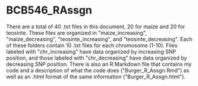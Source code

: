 # BCB546_RAssgn

There are a total of 40 .txt files in this document, 20 for maize and 20 for teosinte. These files are organized in "maize_increasing", "maize_decreasing", "teosinte_increasing", and "teosinte_decreasing". Each of these folders contain 10 .txt files for each chromosome (1-10). Files labeled with "chr_increasing" have data organized by increasing SNP position, and those labeled with "chr_decreasing" have data organized by decreasing SNP position. There is also an R Markdown file that contains my code and a description of what the code does ("Burger_R_Assgn.Rmd") as well as an .html format of the same information ("Burger_R_Assgn.html").  

